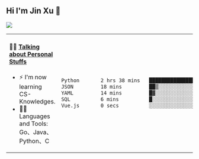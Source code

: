 
## Hi I'm Jin Xu 👋
![](https://komarev.com/ghpvc/?username=jiayouxujin&color=brightgreen&label=PROFILE+VIEWS)



<table align="center">
<tr>
<td valign="top" width="60%">

#### 🏋️‍♀️ <a href="https://github.com/jiayouxujin" target="_blank">Talking about Personal Stuffs</a>
<!-- recent_releases starts -->

- ⚡  I'm now learning CS-Knowledges.  
- 🏊‍♂️ Languages and Tools: Go、Java、Python、C
<!-- recent_releases ends -->
</td>
<td>
 
<!--START_SECTION:waka-->

```txt
Python       2 hrs 38 mins   ████████████████████░░░░░   80.11 %
JSON         18 mins         ██▒░░░░░░░░░░░░░░░░░░░░░░   09.17 %
YAML         14 mins         █▓░░░░░░░░░░░░░░░░░░░░░░░   07.21 %
SQL          6 mins          █░░░░░░░░░░░░░░░░░░░░░░░░   03.49 %
Vue.js       0 secs          ░░░░░░░░░░░░░░░░░░░░░░░░░   00.01 %
```

<!--END_SECTION:waka-->
 
</td>
</tr>
</table>





